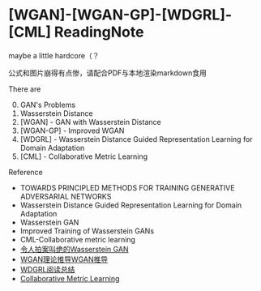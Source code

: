 # [WGAN]-[WGAN-GP]-[WDGRL]-[CML] ReadingNote
maybe a little hardcore（？

公式和图片崩得有点惨，请配合PDF与本地渲染markdown食用

There are

0. GAN's Problems
1. Wasserstein Distance
2. [WGAN] - GAN with Wasserstein Distance
3. [WGAN-GP] - Improved WGAN
4. [WDGRL] - Wasserstein Distance Guided Representation Learning for Domain Adaptation
5. [CML] - Collaborative Metric Learning


Reference

- TOWARDS PRINCIPLED METHODS FOR TRAINING GENERATIVE ADVERSARIAL NETWORKS
- Wasserstein Distance Guided Representation Learning for Domain Adaptation
- Wasserstein GAN
- Improved Training of Wasserstein GANs
- CML-Collaborative metric learning
- [令人拍案叫绝的Wasserstein GAN](https://zhuanlan.zhihu.com/p/25071913)
- [WGAN理论推导WGAN推导](https://blog.csdn.net/yiqisetian/article/details/100511478)
- [WDGRL阅读总结](https://zhuanlan.zhihu.com/p/290745966)
- [Collaborative Metric Learning](https://zhuanlan.zhihu.com/p/60689715)
